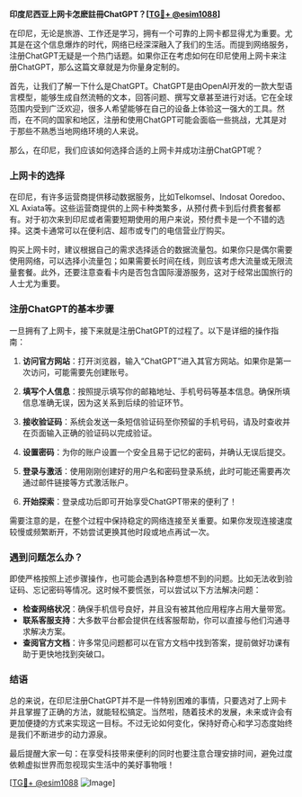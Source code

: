 **印度尼西亚上网卡怎麽註冊ChatGPT？[[TG💪+ @esim1088](https://t.me/s/esim1088)]**

在印尼，无论是旅游、工作还是学习，拥有一个可靠的上网卡都显得尤为重要。尤其是在这个信息爆炸的时代，网络已经深深融入了我们的生活。而提到网络服务，注册ChatGPT无疑是一个热门话题。如果你正在考虑如何在印尼使用上网卡来注册ChatGPT，那么这篇文章就是为你量身定制的。

首先，让我们了解一下什么是ChatGPT。ChatGPT是由OpenAI开发的一款大型语言模型，能够生成自然流畅的文本，回答问题、撰写文章甚至进行对话。它在全球范围内受到广泛欢迎，很多人希望能够在自己的设备上体验这一强大的工具。然而，在不同的国家和地区，注册和使用ChatGPT可能会面临一些挑战，尤其是对于那些不熟悉当地网络环境的人来说。

那么，在印尼，我们应该如何选择合适的上网卡并成功注册ChatGPT呢？

### 上网卡的选择

在印尼，有许多运营商提供移动数据服务，比如Telkomsel、Indosat Ooredoo、XL Axiata等。这些运营商提供的上网卡种类繁多，从预付费卡到后付费套餐都有。对于初次来到印尼或者需要短期使用的用户来说，预付费卡是一个不错的选择。这类卡通常可以在便利店、超市或专门的电信营业厅购买。

购买上网卡时，建议根据自己的需求选择适合的数据流量包。如果你只是偶尔需要使用网络，可以选择小流量包；如果需要长时间在线，则应该考虑大流量或无限流量套餐。此外，还要注意查看卡内是否包含国际漫游服务，这对于经常出国旅行的人士尤为重要。

### 注册ChatGPT的基本步骤

一旦拥有了上网卡，接下来就是注册ChatGPT的过程了。以下是详细的操作指南：

1. **访问官方网站**：打开浏览器，输入“ChatGPT”进入其官方网站。如果你是第一次访问，可能需要先创建账号。
   
2. **填写个人信息**：按照提示填写你的邮箱地址、手机号码等基本信息。确保所填信息准确无误，因为这关系到后续的验证环节。

3. **接收验证码**：系统会发送一条短信验证码至你预留的手机号码，请及时查收并在页面输入正确的验证码以完成验证。

4. **设置密码**：为你的账户设置一个安全且易于记忆的密码，并确认无误后提交。

5. **登录与激活**：使用刚刚创建好的用户名和密码登录系统，此时可能还需要再次通过邮件链接等方式激活账户。

6. **开始探索**：登录成功后即可开始享受ChatGPT带来的便利了！

需要注意的是，在整个过程中保持稳定的网络连接至关重要。如果你发现连接速度较慢或频繁断开，不妨尝试更换其他时段或地点再试一次。

### 遇到问题怎么办？

即使严格按照上述步骤操作，也可能会遇到各种意想不到的问题。比如无法收到验证码、忘记密码等情况。这时候不要慌张，可以尝试以下方法解决问题：

- **检查网络状况**：确保手机信号良好，并且没有被其他应用程序占用大量带宽。
- **联系客服支持**：大多数平台都会提供在线客服帮助，你可以直接与他们沟通寻求解决方案。
- **查阅官方文档**：许多常见问题都可以在官方文档中找到答案，提前做好功课有助于更快地找到突破口。

### 结语

总的来说，在印尼注册ChatGPT并不是一件特别困难的事情，只要选对了上网卡并且掌握了正确的方法，就能轻松搞定。当然啦，随着技术的发展，未来或许会有更加便捷的方式来实现这一目标。不过无论如何变化，保持好奇心和学习态度始终是我们不断进步的动力源泉。

最后提醒大家一句：在享受科技带来便利的同时也要注意合理安排时间，避免过度依赖虚拟世界而忽视现实生活中的美好事物哦！

[[TG💪+ @esim1088](https://t.me/s/esim1088) ![Image](https://i.postimg.cc/4NQfJmqS/Snipaste-2025-05-13-00-14-12.png)]